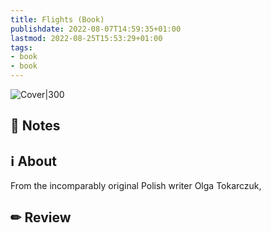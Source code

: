 ```yaml
---
title: Flights (Book)
publishdate: 2022-08-07T14:59:35+01:00
lastmod: 2022-08-25T15:53:29+01:00
tags: 
- book
- book
---
```








![Cover|300](https://i.gr-assets.com/images/S/compressed.photo.goodreads.com/books/1512417961l/36885304.jpg)



## 📝 Notes







## ℹ️ About



From the incomparably original Polish writer Olga Tokarczuk, 



## ✏ Review







